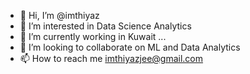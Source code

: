 - 👋 Hi, I’m @imthiyaz
- 👀 I’m interested in Data Science Analytics
- 🌱 I’m currently working in Kuwait  ...
- 💞️ I’m looking to collaborate on ML and Data Analytics
- 📫 How to reach me imthiyazjee@gmail.com

<!---
imthiyazjee/imthiyazjee is a ✨ special ✨ repository because its `README.md` (this file) appears on your GitHub profile.
You can click the Preview link to take a look at your changes.
--->
